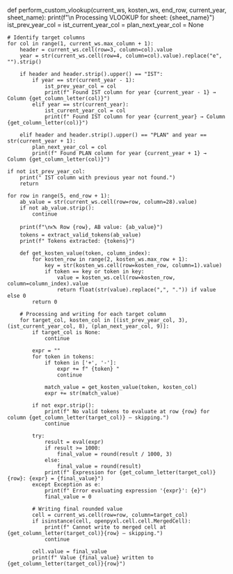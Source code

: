def perform_custom_vlookup(current_ws, kosten_ws, end_row, current_year, sheet_name):
    print(f"\n Processing VLOOKUP for sheet: {sheet_name}")
    ist_prev_year_col = ist_current_year_col = plan_next_year_col = None

    # Identify target columns
    for col in range(1, current_ws.max_column + 1):
        header = current_ws.cell(row=3, column=col).value
        year = str(current_ws.cell(row=4, column=col).value).replace("e", "").strip()

        if header and header.strip().upper() == "IST":
            if year == str(current_year - 1):
                ist_prev_year_col = col
                print(f" Found IST column for year {current_year - 1} → Column {get_column_letter(col)}")
            elif year == str(current_year):
                ist_current_year_col = col
                print(f" Found IST column for year {current_year} → Column {get_column_letter(col)}")

        elif header and header.strip().upper() == "PLAN" and year == str(current_year + 1):
            plan_next_year_col = col
            print(f" Found PLAN column for year {current_year + 1} → Column {get_column_letter(col)}")

    if not ist_prev_year_col:
        print(" IST column with previous year not found.")
        return

    for row in range(5, end_row + 1):
        ab_value = str(current_ws.cell(row=row, column=28).value)
        if not ab_value.strip():
            continue

        print(f"\n🖎 Row {row}, AB value: {ab_value}")
        tokens = extract_valid_tokens(ab_value)
        print(f" Tokens extracted: {tokens}")

        def get_kosten_value(token, column_index):
            for kosten_row in range(2, kosten_ws.max_row + 1):
                key = str(kosten_ws.cell(row=kosten_row, column=1).value)
                if token == key or token in key:
                    value = kosten_ws.cell(row=kosten_row, column=column_index).value
                    return float(str(value).replace(",", ".")) if value else 0
            return 0

        # Processing and writing for each target column
        for target_col, kosten_col in [(ist_prev_year_col, 3), (ist_current_year_col, 8), (plan_next_year_col, 9)]:
            if target_col is None:
                continue

            expr = ""
            for token in tokens:
                if token in ['+', '-']:
                    expr += f" {token} "
                    continue

                match_value = get_kosten_value(token, kosten_col)
                expr += str(match_value)

            if not expr.strip():
                print(f" No valid tokens to evaluate at row {row} for column {get_column_letter(target_col)} — skipping.")
                continue

            try:
                result = eval(expr)
                if result >= 1000:
                    final_value = round(result / 1000, 3)
                else:
                    final_value = round(result)
                print(f" Expression for {get_column_letter(target_col)}{row}: {expr} = {final_value}")
            except Exception as e:
                print(f" Error evaluating expression '{expr}': {e}")
                final_value = 0

            # Writing final rounded value
            cell = current_ws.cell(row=row, column=target_col)
            if isinstance(cell, openpyxl.cell.cell.MergedCell):
                print(f" Cannot write to merged cell at {get_column_letter(target_col)}{row} — skipping.")
                continue

            cell.value = final_value
            print(f" Value {final_value} written to {get_column_letter(target_col)}{row}")

